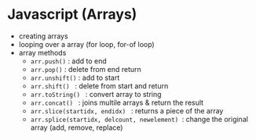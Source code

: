 # Javascript (Arrays)

- creating arrays
- looping over a array (for loop, for-of loop)
- array methods
  - `arr.push()` : add to end
  - `arr.pop()` : delete from end return
  - `arr.unshift()` : add to start
  - `arr.shift() ` : delete from start and return
  - `arr.toString() ` : convert array to string
  - `arr.concat() ` : joins multile arrays & return the result
  - `arr.slice(startidx, endidx) ` : returns a piece of the array
  - `arr.splice(startidx, delcount, newelement) `: change the original array (add, remove, replace)

